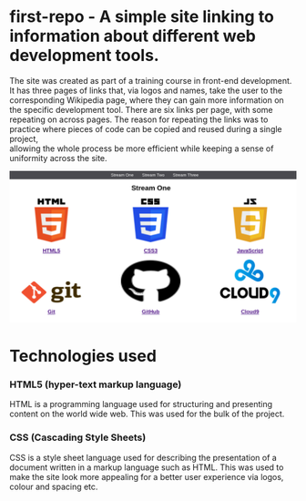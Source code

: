 # first-repo - A simple site linking to information about different web development tools. 

The site was created as part of a training course in front-end development. 
It has three pages of links that, via logos and names, take the user to the corresponding Wikipedia page, 
where they can gain more information on the specific development tool. 
There are six links per page, with some repeating on across pages. The reason for repeating the links 
was to practice where pieces of code can be copied and reused during a single project,  
allowing the whole process be more efficient while keeping a sense of uniformity across the site. 

 <img src="assets/images/page-screenshot.png" alt="screenshot of webpage">

# Technologies used 

### HTML5 (hyper-text markup language) 
HTML is a programming language used for structuring and presenting content on the world wide web. 
This was used for the bulk of the project. 

### CSS (Cascading Style Sheets) 
CSS is a style sheet language used for describing the presentation of a document 
written in a markup language such as HTML. 
This was used to make the site look more appealing for a better user experience via logos,  
colour and spacing etc. 